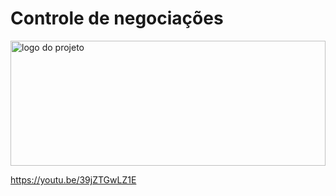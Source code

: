 <h1>Controle de negociações</h1>
<a href="https://imgur.com/MXDHV7e"><img style="width: 100%; height: 200px;" src="https://i.imgur.com/MXDHV7e.png" title="source: imgur.com"  alt="logo do projeto"/></a>



https://youtu.be/39jZTGwLZ1E